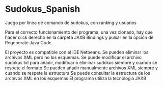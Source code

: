 # Sudokus_Spanish
Juego por linea de comando de sudokus, con ranking y usuarios

Para el correcto funcionamiento del programa, una vez clonado, hay que hacer click derecho en la carpeta JAXB Bindings
y pulsar en la opción de Regenerate Java Code.

El proyecto es compatible con el IDE Netbeans.
Se pueden eliminar los archivos XML pero no los esquemas.
Se puede modificar el archivo sudokus.txt para añadir, modificar o eliminar sudokus siempre y cuando se respete el formato
Se pueden añadir manualmente archivos XML siempre y cuando se respete la estructura
Se puede consultar la estructura de los archivos XML en los esquemas
El programa utiliza la tecnologia JAXB
